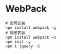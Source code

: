 # WebPack

```shell
# 全局安装 
npm install webpack -g
# 局部安装
npm install webpack -D
npm init -y    
npm i jquery -S
```

